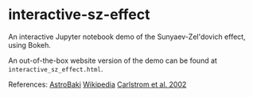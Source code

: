 # interactive-sz-effect
An interactive Jupyter notebook demo of the Sunyaev-Zel'dovich effect, using Bokeh.

An out-of-the-box website version of the demo can be found at `interactive_sz_effect.html`. 

References:
[AstroBaki](https://casper.berkeley.edu/astrobaki/index.php/SZ_Effect)
[Wikipedia](https://en.wikipedia.org/wiki/Sunyaev%E2%80%93Zel%27dovich_effect)
[Carlstrom et al. 2002](https://www.annualreviews.org/doi/pdf/10.1146/annurev.astro.40.060401.093803)